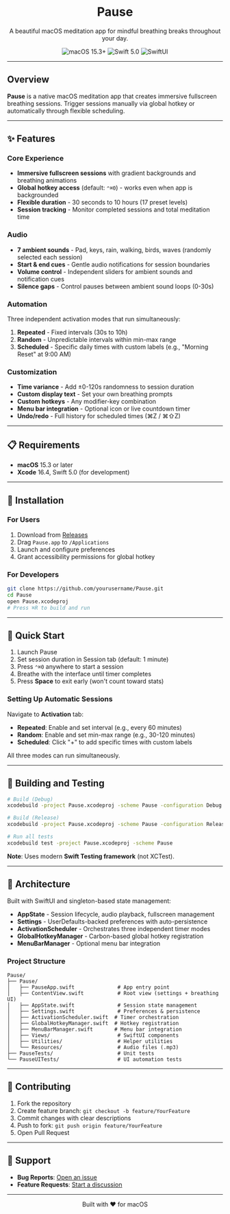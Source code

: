 <p align="center">
  <h1 align="center">Pause</h1>
  <p align="center">
    A beautiful macOS meditation app for mindful breathing breaks throughout your day.
  </p>
</p>

<p align="center">
  <img src="https://img.shields.io/badge/macOS-15.3+-blue.svg" alt="macOS 15.3+">
  <img src="https://img.shields.io/badge/Swift-5.0-orange.svg" alt="Swift 5.0">
  <img src="https://img.shields.io/badge/SwiftUI-Native-green.svg" alt="SwiftUI">
</p>

---

## Overview

**Pause** is a native macOS meditation app that creates immersive fullscreen breathing sessions. Trigger sessions manually via global hotkey or automatically through flexible scheduling.

---

## ✨ Features

### Core Experience
- **Immersive fullscreen sessions** with gradient backgrounds and breathing animations
- **Global hotkey access** (default: `⌃⌘0`) - works even when app is backgrounded
- **Flexible duration** - 30 seconds to 10 hours (17 preset levels)
- **Session tracking** - Monitor completed sessions and total meditation time

### Audio
- **7 ambient sounds** - Pad, keys, rain, walking, birds, waves (randomly selected each session)
- **Start & end cues** - Gentle audio notifications for session boundaries
- **Volume control** - Independent sliders for ambient sounds and notification cues
- **Silence gaps** - Control pauses between ambient sound loops (0-30s)

### Automation
Three independent activation modes that run simultaneously:

1. **Repeated** - Fixed intervals (30s to 10h)
2. **Random** - Unpredictable intervals within min-max range
3. **Scheduled** - Specific daily times with custom labels (e.g., "Morning Reset" at 9:00 AM)

### Customization
- **Time variance** - Add ±0-120s randomness to session duration
- **Custom display text** - Set your own breathing prompts
- **Custom hotkeys** - Any modifier-key combination
- **Menu bar integration** - Optional icon or live countdown timer
- **Undo/redo** - Full history for scheduled times (⌘Z / ⌘⇧Z)

---

## 📋 Requirements

- **macOS** 15.3 or later
- **Xcode** 16.4, Swift 5.0 (for development)

---

## 🚀 Installation

### For Users
1. Download from [Releases](../../releases)
2. Drag `Pause.app` to `/Applications`
3. Launch and configure preferences
4. Grant accessibility permissions for global hotkey

### For Developers
```bash
git clone https://github.com/yourusername/Pause.git
cd Pause
open Pause.xcodeproj
# Press ⌘R to build and run
```

---

## 📖 Quick Start

1. Launch Pause
2. Set session duration in Session tab (default: 1 minute)
3. Press `⌃⌘0` anywhere to start a session
4. Breathe with the interface until timer completes
5. Press **Space** to exit early (won't count toward stats)

### Setting Up Automatic Sessions

Navigate to **Activation** tab:

- **Repeated**: Enable and set interval (e.g., every 60 minutes)
- **Random**: Enable and set min-max range (e.g., 30-120 minutes)
- **Scheduled**: Click "+" to add specific times with custom labels

All three modes can run simultaneously.

---

## 🔧 Building and Testing

```bash
# Build (Debug)
xcodebuild -project Pause.xcodeproj -scheme Pause -configuration Debug build

# Build (Release)
xcodebuild -project Pause.xcodeproj -scheme Pause -configuration Release build

# Run all tests
xcodebuild test -project Pause.xcodeproj -scheme Pause
```

**Note**: Uses modern **Swift Testing framework** (not XCTest).

---

## 🎨 Architecture

Built with SwiftUI and singleton-based state management:

- **AppState** - Session lifecycle, audio playback, fullscreen management
- **Settings** - UserDefaults-backed preferences with auto-persistence
- **ActivationScheduler** - Orchestrates three independent timer modes
- **GlobalHotkeyManager** - Carbon-based global hotkey registration
- **MenuBarManager** - Optional menu bar integration

### Project Structure
```
Pause/
├── Pause/
│   ├── PauseApp.swift              # App entry point
│   ├── ContentView.swift           # Root view (settings + breathing UI)
│   ├── AppState.swift              # Session state management
│   ├── Settings.swift              # Preferences & persistence
│   ├── ActivationScheduler.swift  # Timer orchestration
│   ├── GlobalHotkeyManager.swift  # Hotkey registration
│   ├── MenuBarManager.swift       # Menu bar integration
│   ├── Views/                      # SwiftUI components
│   ├── Utilities/                  # Helper utilities
│   └── Resources/                  # Audio files (.mp3)
├── PauseTests/                     # Unit tests
└── PauseUITests/                   # UI automation tests
```

---

## 🤝 Contributing

1. Fork the repository
2. Create feature branch: `git checkout -b feature/YourFeature`
3. Commit changes with clear descriptions
4. Push to fork: `git push origin feature/YourFeature`
5. Open Pull Request

---

## 💬 Support

- **Bug Reports**: [Open an issue](../../issues)
- **Feature Requests**: [Start a discussion](../../discussions)

---

<p align="center">
  Built with ❤️ for macOS
</p>
